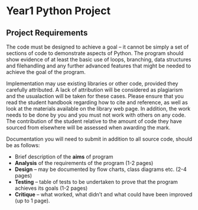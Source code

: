 # Year1 Python Project

## Project Requirements
The code must be designed to achieve a goal – it cannot be simply a set of sections of code to demonstrate aspects of Python. The program should show evidence of at least the basic use of loops, branching, data structures and filehandling and any further advanced features that might be needed to achieve the goal of the program.

Implementation may use existing libraries or other code, provided they carefully attributed. A lack of attribution will be considered as plagiarism and the usualaction will be taken for these cases. Please ensure that you read the student handbook regarding how to cite and reference, as well as look at the materials available on the library web page. In addition, the work needs to be done by you and you must not work with others on any code. The contribution of the student relative to the amount of code they have sourced from elsewhere will be assessed when awarding the mark.

Documentation you will need to submit in addition to all source code, should be as follows:
* Brief description of the __aims__ of program
* __Analysis__ of the requirements of the program (1-2 pages)
* __Design__ – may be documented by flow charts, class diagrams etc. (2-4 pages)
* __Testing__ – table of tests to be undertaken to prove that the program achieves its goals (1-2 pages)
* __Critique__ – what worked, what didn’t and what could have been improved (up to 1 page).


